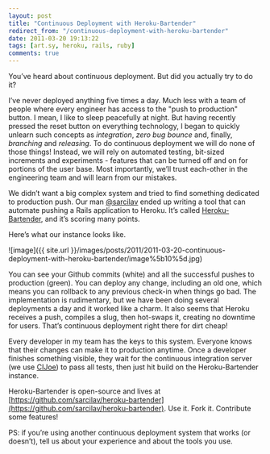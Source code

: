 ```yaml
---
layout: post
title: "Continuous Deployment with Heroku-Bartender"
redirect_from: "/continuous-deployment-with-heroku-bartender"
date: 2011-03-20 19:13:22
tags: [art.sy, heroku, rails, ruby]
comments: true
---
```

You’ve heard about continuous deployment. But did you actually try to do it?

I’ve never deployed anything five times a day. Much less with a team of people where every engineer has access to the "push to production" button. I mean, I like to sleep peacefully at night. But having recently pressed the reset button on everything technology, I began to quickly unlearn such concepts as _integration_, _zero bug bounce_ and, finally, _branching_ and _releasing_. To do continuous deployment we will do none of those things! Instead, we will rely on automated testing, bit-sized increments and experiments - features that can be turned off and on for portions of the user base. Most importantly, we’ll trust each-other in the engineering team and will learn from our mistakes.

We didn’t want a big complex system and tried to find something dedicated to production push. Our man [@sarcilav](https://github.com/sarcilav) ended up writing a tool that can automate pushing a Rails application to Heroku. It’s called [Heroku-Bartender](https://github.com/sarcilav/heroku-bartender), and it’s scoring many points.

Here’s what our instance looks like.

![image]({{ site.url }}/images/posts/2011/2011-03-20-continuous-deployment-with-heroku-bartender/image%5b10%5d.jpg)

You can see your Github commits (white) and all the successful pushes to production (green). You can deploy any change, including an old one, which means you can rollback to any previous check-in when things go bad. The implementation is rudimentary, but we have been doing several deployments a day and it worked like a charm. It also seems that Heroku receives a push, compiles a slug, then hot-swaps it, creating no downtime for users. That’s continuous deployment right there for dirt cheap!

Every developer in my team has the keys to this system. Everyone knows that their changes can make it to production anytime. Once a developer finishes something visible, they wait for the continuous integration server (we use [CIJoe](https://github.com/defunkt/cijoe)) to pass all tests, then just hit build on the Heroku-Bartender instance.

Heroku-Bartender is open-source and lives at [https://github.com/sarcilav/heroku-bartender](https://github.com/sarcilav/heroku-bartender). Use it. Fork it. Contribute some features!

PS: if you’re using another continuous deployment system that works (or doesn’t), tell us about your experience and about the tools you use.
